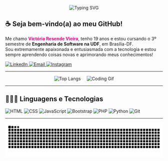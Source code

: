 <p align="center">
  <img src="https://readme-typing-svg.demolab.com?font=Fira+Code&size=24&pause=1000&color=F70080&center=true&vCenter=true&width=435&lines=💻+Olá!+Eu+sou+a+Victória+Resende." alt="Typing SVG" />
</p>


<h2>☕ Seja bem-vindo(a) ao meu GitHub!</h2>  
<p>Me chamo <strong style="color:#F70080;">Victória Resende Vieira</strong>, tenho 19 anos e estou cursando o 3º semestre de <strong>Engenharia de Software na UDF</strong>, em Brasília-DF. <br/>
Sou extremamente apaixonada e entusiasmada com a tecnologia e estou sempre aprendendo coisas novas e aprimorando meus conhecimentos!</p>

<p align="left">
  <a href="https://www.linkedin.com/in/victoriarv" target="_blank">
    <img src="https://img.shields.io/badge/-LinkedIn-0A66C2?style=for-the-badge&logo=linkedin&logoColor=white" alt="LinkedIn">
  </a>
  <a href="mailto:victoriaresendv@gmail.com" target="_blank">
    <img src="https://img.shields.io/badge/-Email-D14836?style=for-the-badge&logo=gmail&logoColor=white" alt="Email">
  </a>
  <a href="https://www.instagram.com/vivi.r.v" target="_blank">
    <img src="https://img.shields.io/badge/-Instagram-E4405F?style=for-the-badge&logo=instagram&logoColor=white" alt="Instagram">
  </a>
</p>

---

<p align="center">
  <img 
    src="https://github-readme-stats.vercel.app/api/top-langs/?username=Victoriarv232&layout=donut&theme=radical" 
    alt="Top Langs" 
    height="200"
  />
  &nbsp;&nbsp;&nbsp;
  <img
    src="https://i.pinimg.com/originals/7b/c9/79/7bc97918ccb4f3f4d3ce7db15848733c.gif"
    height="200"
    alt="Coding Gif"
  />
</p>

---

## 👩🏻‍💻 Linguagens e Tecnologias

<div align="left">
  <img title="HTML" alt="HTML" width="30px" src="https://cdn.jsdelivr.net/gh/devicons/devicon@latest/icons/html5/html5-original.svg" />
  <img title="CSS" alt="CSS" width="30px" src="https://cdn.jsdelivr.net/gh/devicons/devicon@latest/icons/css3/css3-original.svg" />
  <img title="JavaScript" alt="JavaScript" width="30px" src="https://cdn.jsdelivr.net/gh/devicons/devicon@latest/icons/javascript/javascript-original.svg" />
  <img title="Bootstrap" alt="Bootstrap" width="30px" src="https://cdn.jsdelivr.net/gh/devicons/devicon@latest/icons/bootstrap/bootstrap-original.svg" />
  <img title="PHP" alt="PHP" width="30px" src="https://cdn.jsdelivr.net/gh/devicons/devicon@latest/icons/php/php-original.svg" />
  <img title="Python" alt="Python" width="30px" src="https://cdn.jsdelivr.net/gh/devicons/devicon@latest/icons/python/python-original.svg" />
  <img title="Git" alt="Git" width="30px" src="https://cdn.jsdelivr.net/gh/devicons/devicon@latest/icons/git/git-original.svg" />
</div>

---

![snake gif](https://github.com/Victoriarv232/Victoriarv232/blob/output/github-contribution-grid-snake-dark.svg)
